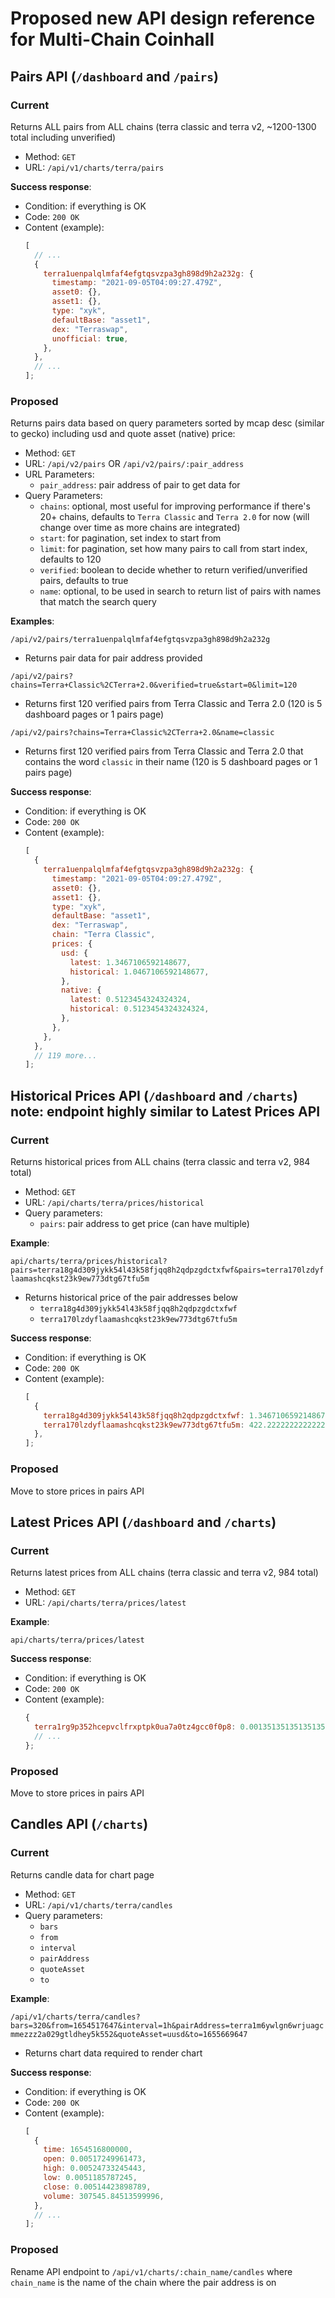 # Proposed new API design reference for Multi-Chain Coinhall

## Pairs API (`/dashboard` and `/pairs`)

### Current

Returns ALL pairs from ALL chains (terra classic and terra v2, ~1200-1300 total including unverified)

- Method: `GET`
- URL: `/api/v1/charts/terra/pairs`

**Success response**:

- Condition: if everything is OK
- Code: `200 OK`
- Content (example):
  ```js
  [
    // ...
    {
      terra1uenpalqlmfaf4efgtqsvzpa3gh898d9h2a232g: {
        timestamp: "2021-09-05T04:09:27.479Z",
        asset0: {},
        asset1: {},
        type: "xyk",
        defaultBase: "asset1",
        dex: "Terraswap",
        unofficial: true,
      },
    },
    // ...
  ];
  ```

### Proposed

Returns pairs data based on query parameters sorted by mcap desc (similar to gecko) including usd and quote asset (native) price:

- Method: `GET`
- URL: `/api/v2/pairs` OR `/api/v2/pairs/:pair_address`
- URL Parameters:
  - `pair_address`: pair address of pair to get data for
- Query Parameters:
  - `chains`: optional, most useful for improving performance if there's 20+ chains, defaults to `Terra Classic` and `Terra 2.0` for now (will change over time as more chains are integrated)
  - `start`: for pagination, set index to start from
  - `limit`: for pagination, set how many pairs to call from start index, defaults to 120
  - `verified`: boolean to decide whether to return verified/unverified pairs, defaults to true
  - `name`: optional, to be used in search to return list of pairs with names that match the search query

**Examples**:

`/api/v2/pairs/terra1uenpalqlmfaf4efgtqsvzpa3gh898d9h2a232g`

- Returns pair data for pair address provided

`/api/v2/pairs?chains=Terra+Classic%2CTerra+2.0&verified=true&start=0&limit=120`

- Returns first 120 verified pairs from Terra Classic and Terra 2.0 (120 is 5 dashboard pages or 1 pairs page)

`/api/v2/pairs?chains=Terra+Classic%2CTerra+2.0&name=classic`

- Returns first 120 verified pairs from Terra Classic and Terra 2.0 that contains the word `classic` in their name (120 is 5 dashboard pages or 1 pairs page)

**Success response**:

- Condition: if everything is OK
- Code: `200 OK`
- Content (example):
  ```js
  [
    {
      terra1uenpalqlmfaf4efgtqsvzpa3gh898d9h2a232g: {
        timestamp: "2021-09-05T04:09:27.479Z",
        asset0: {},
        asset1: {},
        type: "xyk",
        defaultBase: "asset1",
        dex: "Terraswap",
        chain: "Terra Classic",
        prices: {
          usd: {
            latest: 1.3467106592148677,
            historical: 1.0467106592148677,
          },
          native: {
            latest: 0.5123454324324324,
            historical: 0.5123454324324324,
          },
        },
      },
    },
    // 119 more...
  ];
  ```

## Historical Prices API (`/dashboard` and `/charts`) note: endpoint highly similar to Latest Prices API

### Current

Returns historical prices from ALL chains (terra classic and terra v2, 984 total)

- Method: `GET`
- URL: `/api/charts/terra/prices/historical`
- Query parameters:
  - `pairs`: pair address to get price (can have multiple)

**Example**:

`api/charts/terra/prices/historical?pairs=terra18g4d309jykk54l43k58fjqq8h2qdpzgdctxfwf&pairs=terra170lzdyflaamashcqkst23k9ew773dtg67tfu5m`

- Returns historical price of the pair addresses below
  - `terra18g4d309jykk54l43k58fjqq8h2qdpzgdctxfwf`
  - `terra170lzdyflaamashcqkst23k9ew773dtg67tfu5m`

**Success response**:

- Condition: if everything is OK
- Code: `200 OK`
- Content (example):
  ```js
  [
    {
      terra18g4d309jykk54l43k58fjqq8h2qdpzgdctxfwf: 1.3467106592148677,
      terra170lzdyflaamashcqkst23k9ew773dtg67tfu5m: 422.22222222222223,
    },
  ];
  ```

### Proposed

Move to store prices in pairs API

## Latest Prices API (`/dashboard` and `/charts`)

### Current

Returns latest prices from ALL chains (terra classic and terra v2, 984 total)

- Method: `GET`
- URL: `/api/charts/terra/prices/latest`

**Example**:

`api/charts/terra/prices/latest`

**Success response**:

- Condition: if everything is OK
- Code: `200 OK`
- Content (example):
  ```js
  {
    terra1rg9p352hcepvclfrxptpk0ua7a0tz4gcc0f0p8: 0.0013513513513513514,
    // ...
  };
  ```

### Proposed

Move to store prices in pairs API

## Candles API (`/charts`)

### Current

Returns candle data for chart page

- Method: `GET`
- URL: `/api/v1/charts/terra/candles`
- Query parameters:
  - `bars`
  - `from`
  - `interval`
  - `pairAddress`
  - `quoteAsset`
  - `to`

**Example**:

`/api/v1/charts/terra/candles?bars=320&from=1654517647&interval=1h&pairAddress=terra1m6ywlgn6wrjuagcmmezzz2a029gtldhey5k552&quoteAsset=uusd&to=1655669647`

- Returns chart data required to render chart

**Success response**:

- Condition: if everything is OK
- Code: `200 OK`
- Content (example):
  ```js
  [
    {
      time: 1654516800000,
      open: 0.00517249961473,
      high: 0.00524733245443,
      low: 0.0051185787245,
      close: 0.00514423898789,
      volume: 307545.84513599996,
    },
    // ...
  ];
  ```

### Proposed

Rename API endpoint to `/api/v1/charts/:chain_name/candles` where `chain_name` is the name of the chain where the pair address is on
